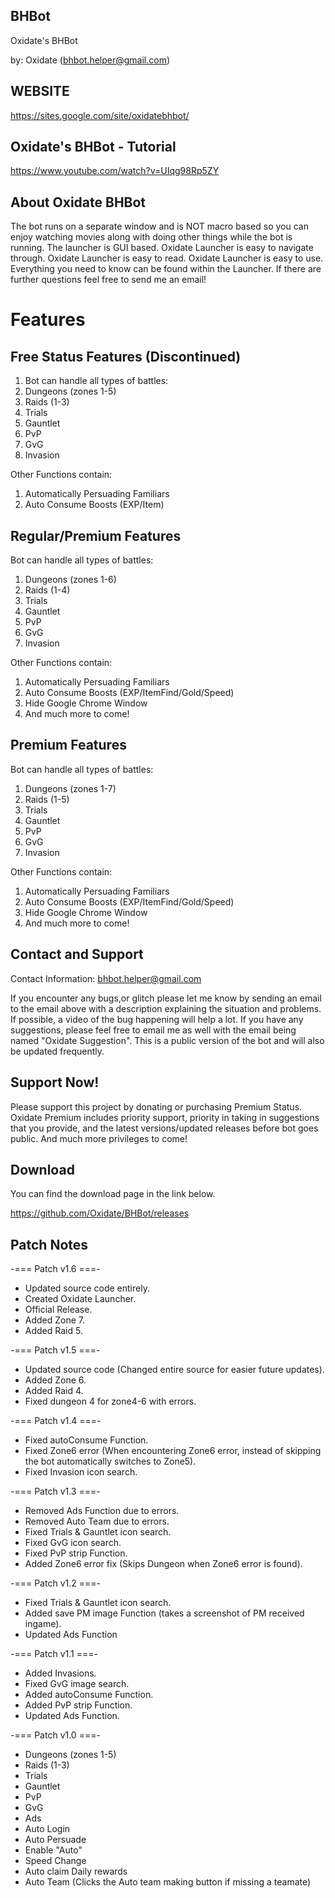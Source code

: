## BHBot
Oxidate's BHBot

by: Oxidate (bhbot.helper@gmail.com)


## WEBSITE
https://sites.google.com/site/oxidatebhbot/

## Oxidate's BHBot - Tutorial
https://www.youtube.com/watch?v=UIqg98Rp5ZY


## About Oxidate BHBot
The bot runs on a separate window and is NOT macro based so you can enjoy watching movies along with doing other things while the bot is running.
The launcher is GUI based.
Oxidate Launcher is easy to navigate through.
Oxidate Launcher is easy to read.
Oxidate Launcher is easy to use.
Everything you need to know can be found within the Launcher.
If there are further questions feel free to send me an email!


# Features
## Free Status Features (Discontinued)
1) Bot can handle all types of battles:
2) Dungeons (zones 1-5)
3) Raids (1-3)
4) Trials
5) Gauntlet
6) PvP
7) GvG
8) Invasion

Other Functions contain:
1) Automatically Persuading Familiars
2) Auto Consume Boosts
      (EXP/Item)

## Regular/Premium Features
Bot can handle all types of battles:
1) Dungeons (zones 1-6)
2) Raids (1-4)
3) Trials
4) Gauntlet
5) PvP
6) GvG
7) Invasion

Other Functions contain:
1) Automatically Persuading Familiars
2) Auto Consume Boosts
   (EXP/ItemFind/Gold/Speed)
3) Hide Google Chrome Window
4) And much more to come!

## Premium Features
Bot can handle all types of battles:
1) Dungeons (zones 1-7)
2) Raids (1-5)
3) Trials
4) Gauntlet
5) PvP
6) GvG
7) Invasion

Other Functions contain:
1) Automatically Persuading Familiars
2) Auto Consume Boosts
   (EXP/ItemFind/Gold/Speed)
3) Hide Google Chrome Window
4) And much more to come!

## Contact and Support
Contact Information: bhbot.helper@gmail.com

If you encounter any bugs,or glitch please let me know by sending an email to the email above with a description explaining the situation and problems. If possible, a video of the bug happening will help a lot.
If you have any suggestions, please feel free to email me as well with the email being named "Oxidate Suggestion". This is a public version of the bot and will also be updated frequently.

## Support Now!
Please support this project by donating or purchasing Premium Status.
Oxidate Premium includes priority support, priority in taking in suggestions that you provide, and the latest versions/updated releases before bot goes public. And much more privileges to come!
   
   
## Download
You can find the download page in the link below.

https://github.com/Oxidate/BHBot/releases


## Patch Notes
-=== Patch v1.6 ===-
- Updated source code entirely.
- Created Oxidate Launcher.
- Official Release.
- Added Zone 7.
- Added Raid 5.

-=== Patch v1.5 ===-
- Updated source code (Changed entire source for easier future updates).
- Added Zone 6.
- Added Raid 4.
- Fixed dungeon 4 for zone4-6 with errors.

-=== Patch v1.4 ===-
- Fixed autoConsume Function.
- Fixed Zone6 error (When encountering Zone6 error, 
	instead of skipping the bot automatically switches to Zone5).
- Fixed Invasion icon search.

-=== Patch v1.3 ===-
- Removed Ads Function due to errors.
- Removed Auto Team due to errors.
- Fixed Trials & Gauntlet icon search.
- Fixed GvG icon search.
- Fixed PvP strip Function.
- Added Zone6 error fix (Skips Dungeon when Zone6 error is found).

-=== Patch v1.2 ===-
- Fixed Trials & Gauntlet icon search.
- Added save PM image Function (takes a screenshot of PM received ingame).
- Updated Ads Function

-=== Patch v1.1 ===-
- Added Invasions.
- Fixed GvG image search.
- Added autoConsume Function.
- Added PvP strip Function.
- Updated Ads Function.

-=== Patch v1.0 ===-
- Dungeons (zones 1-5)
- Raids (1-3)
- Trials
- Gauntlet
- PvP
- GvG
- Ads
- Auto Login
- Auto Persuade
- Enable "Auto"
- Speed Change
- Auto claim Daily rewards
- Auto Team (Clicks the Auto team making button if missing a teamate)
